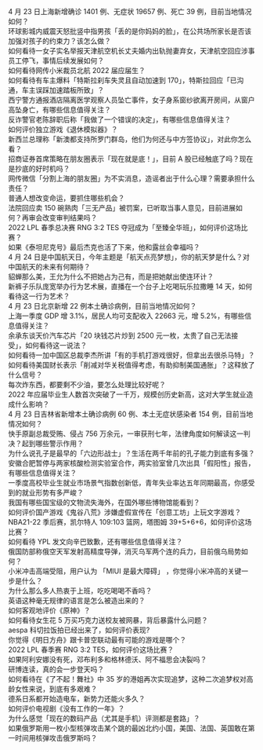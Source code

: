 4 月 23 日上海新增确诊 1401 例、无症状 19657 例、死亡 39 例，目前当地情况如何？  
环球影城内威震天怒批竖中指男孩「丢的是你妈妈的脸」，在公共场所家长是否该加强对孩子的约束力？该怎么做？  
如何看待一女子实名举报天津航空机长丈夫婚内出轨抛妻弃女，天津航空回应涉事员工停飞，事情后续发展如何？  
如何看待网传小米裁员北航 2022 届应届生？  
如何看待有车主爆料「特斯拉刹车失灵且自动加速到 170」，特斯拉回应「已沟通，车主误踩加速踏板所致」？  
西宁警方通报酒店隔离医学观察人员坠亡事件，女子身系窗纱欲离开房间，从窗户高坠身亡，有哪些信息值得关注？  
反诈警官老陈辞职后称「我做了一个错误的决定」，有哪些信息值得关注？  
如何评价独立游戏《退休模拟器》？  
新西兰总理称「新澳都支持所罗门群岛，他们为何还与中方签协议」，对此你怎么看？  
招商证券首席策略在朋友圈表示「现在就是底！」，目前 A 股已经触底了吗？现在是抄底的好时机吗？  
网传微信「分割上海的朋友圈」为不实消息，造谣者出于什么心理？需要承担什么责任？  
普通人想改变命运，要抓住哪些机会？  
法院回应卖 150 碗熟肉「三无产品」被罚案，已听取当事人意见，目前进展如何？再审会改变审判结果吗？  
2022 LPL 春季总决赛 RNG 3:2 TES 夺冠成为「至臻全华班」，如何评价这场比赛？  
如果《泰坦尼克号》最后杰克也活了下来，他和露丝会幸福吗？  
4 月 24 日是中国航天日，今年主题是「航天点亮梦想」，你的航天梦是什么？对中国航天的未来有何期待？  
貂蝉那么美，王允为什么不把她占为己有，而是把她献出使连环计？  
新裤子乐队庞宽举办行为艺术展，直播在一个台子上吃喝玩乐拉撒睡 14 天，如何看待这一行为艺术？  
4 月 23 日北京新增 22 例本土确诊病例，目前当地情况如何？  
上海一季度 GDP 增 3.1%，居民人均可支配收入 22663 元，增 5.2%，有哪些信息值得关注？  
余承东谈天价汽车芯片「20 块钱芯片炒到 2500 元一枚，太贵了自己无法接受」，如何看待这一说法？  
如何看待一加中国区总裁李杰所讲「有的手机打游戏很好，但拿出去很杀马特」？  
如何看待美国财长表示「削减对华关税值得考虑，有助抑制美国通胀」？这释放了什么信号？  
每次炸东西，都要剩不少油，要怎么处理比较好呢？  
2022 年应届毕业生人数首次突破了一千万，规模创历史新高，这对大学生就业造成什么影响？  
4 月 23 日吉林省新增本土确诊病例 60 例、本土无症状感染者 154 例，目前当地情况如何？  
快手原副总裁受贿、侵占 756 万余元，一审获刑七年，法律角度如何解读这一判决？起到哪些警示作用？  
为什么说孔子是最早的「六边形战士」？生活在两千年前的孔子能力到底有多强？  
安徽合肥暂停与两家核酸检测实验室合作，两实验室曾几次出具「假阳性」报告，有哪些信息值得关注？  
一季度高校毕业生就业市场景气指数创新低，青年失业率达五年同期最高，你感受到的就业形势有多严峻？  
我国有哪些国宝级的文物流失海外，在国外哪些博物馆能看到？  
如何评价国产游戏《鬼谷八荒》涉嫌虚假宣传在「创意工坊」上玩文字游戏？  
NBA21-22 季后赛，凯尔特人 109:103 篮网，塔图姆 39+5+6+6，如何评价这场比赛？  
如何看待 YPL 发文向辛巴致歉，还有哪些信息值得关注？  
俄国防部称俄空天军发射高精度导弹，消灭乌军两个连的兵力，目前俄乌局势如何？  
小米冲击高端受阻，用户认为 「MIUI 是最大障碍」 ，你觉得小米冲高的关键一步是什么？  
为什么那么多人热衷于上班，吃吃喝喝不香吗？  
英语这种毫无规律的语言是怎么被造出来的？  
如何客观地评价《原神》？  
如何看待女生花 5 万买巧克力送校友被网暴，背后暴露什么问题？  
aespa 科切拉饭拍已经出来了，如何评价表现?  
你觉得《明日方舟》跟卡普空联动最有可能的游戏是哪个？  
2022 LPL 春季赛 RNG 3:2 TES，如何评价这场比赛？  
如果阿利安娜没有死，邓布利多和格林德沃、阿不福思会决裂吗？  
研博连读，真的会一步登天吗？  
如何看待在《了不起！舞社》中 35 岁的港姐再次实现追梦，这种二次追梦权对高龄女性来说，到底有多艰难？  
德系日系都开始造电车，新势力还能火多久？  
如何评价电视剧《没有工作的一年》？  
为什么感觉「现在的数码产品（尤其是手机）评测都是套路」？  
如果俄罗斯用一枚小型核弹攻击某个跳的最凶北约小国，美国、法国、英国敢在第一时间用核弹攻击俄罗斯吗？  
